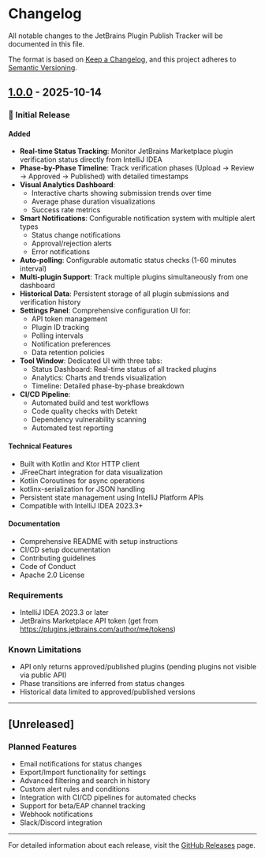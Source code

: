 # Changelog

All notable changes to the JetBrains Plugin Publish Tracker will be documented in this file.

The format is based on [Keep a Changelog](https://keepachangelog.com/en/1.0.0/),
and this project adheres to [Semantic Versioning](https://semver.org/spec/v2.0.0.html).

## [1.0.0] - 2025-10-14

### 🎉 Initial Release

#### Added
- **Real-time Status Tracking**: Monitor JetBrains Marketplace plugin verification status directly from IntelliJ IDEA
- **Phase-by-Phase Timeline**: Track verification phases (Upload → Review → Approved → Published) with detailed timestamps
- **Visual Analytics Dashboard**: 
  - Interactive charts showing submission trends over time
  - Average phase duration visualizations
  - Success rate metrics
- **Smart Notifications**: Configurable notification system with multiple alert types
  - Status change notifications
  - Approval/rejection alerts
  - Error notifications
- **Auto-polling**: Configurable automatic status checks (1-60 minutes interval)
- **Multi-plugin Support**: Track multiple plugins simultaneously from one dashboard
- **Historical Data**: Persistent storage of all plugin submissions and verification history
- **Settings Panel**: Comprehensive configuration UI for:
  - API token management
  - Plugin ID tracking
  - Polling intervals
  - Notification preferences
  - Data retention policies
- **Tool Window**: Dedicated UI with three tabs:
  - Status Dashboard: Real-time status of all tracked plugins
  - Analytics: Charts and trends visualization
  - Timeline: Detailed phase-by-phase breakdown
- **CI/CD Pipeline**: 
  - Automated build and test workflows
  - Code quality checks with Detekt
  - Dependency vulnerability scanning
  - Automated test reporting

#### Technical Features
- Built with Kotlin and Ktor HTTP client
- JFreeChart integration for data visualization
- Kotlin Coroutines for async operations
- kotlinx-serialization for JSON handling
- Persistent state management using IntelliJ Platform APIs
- Compatible with IntelliJ IDEA 2023.3+

#### Documentation
- Comprehensive README with setup instructions
- CI/CD setup documentation
- Contributing guidelines
- Code of Conduct
- Apache 2.0 License

### Requirements
- IntelliJ IDEA 2023.3 or later
- JetBrains Marketplace API token (get from https://plugins.jetbrains.com/author/me/tokens)

### Known Limitations
- API only returns approved/published plugins (pending plugins not visible via public API)
- Phase transitions are inferred from status changes
- Historical data limited to approved/published versions

---

## [Unreleased]

### Planned Features
- Email notifications for status changes
- Export/Import functionality for settings
- Advanced filtering and search in history
- Custom alert rules and conditions
- Integration with CI/CD pipelines for automated checks
- Support for beta/EAP channel tracking
- Webhook notifications
- Slack/Discord integration

---

For detailed information about each release, visit the [GitHub Releases](https://github.com/shrikantbadwaik/jb-publish-tracker/releases) page.

[1.0.0]: https://github.com/shrikantbadwaik/jb-publish-tracker/releases/tag/v1.0.0

